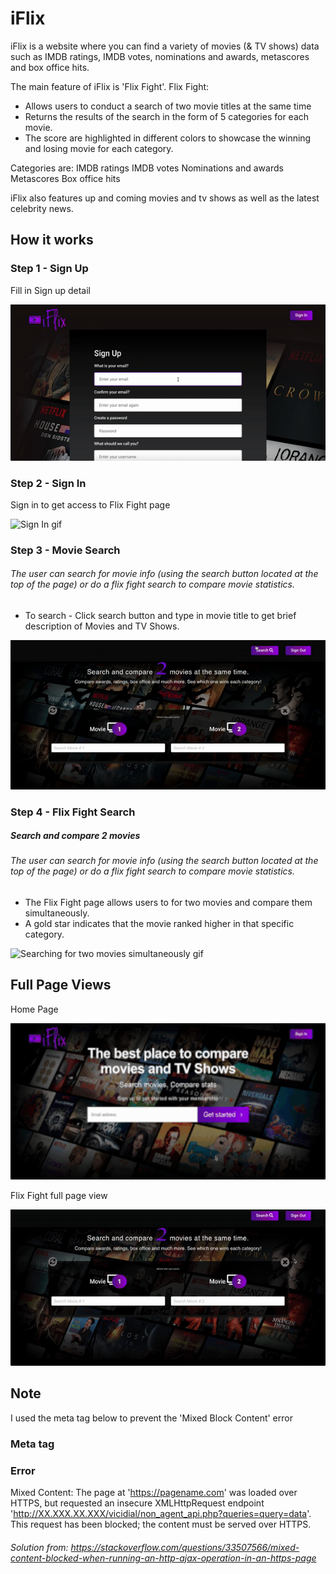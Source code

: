 # iFlix 

iFlix is a website where you can find a variety of movies (& TV shows) data such as IMDB ratings, IMDB votes, nominations and awards, metascores and box office hits.

The main feature of iFlix is 'Flix Fight'. 
Flix Fight:
- Allows users to conduct a search of two movie titles at the same time
- Returns the results of the search in the form of 5 categories for each movie.
- The score are highlighted in different colors to showcase the winning and losing movie for each category.

Categories are: 
 IMDB ratings
 IMDB votes
 Nominations and awards
 Metascores 
 Box office hits

iFlix also features up and coming movies and tv shows as well as the latest celebrity news.


## How it works

### Step 1 - Sign Up

Fill in Sign up detail

<img src="img/signup.gif" width="600" height="250" alt="Sign up gif"/>


### Step 2 - Sign In

Sign in to get access to Flix Fight page

<img src="img/signin.gif" width="600" height="250" alt="Sign In gif"/>


### Step 3 - Movie Search
###### The user can search for movie info (using the search button located at the top of the page) or do a flix fight search to compare movie statistics.

- To search - Click search button and type in movie title to get brief description of Movies and TV Shows. 

![Search for movie information](img/iflix-top-search-gif.gif)

### Step 4 - Flix Fight Search  
##### Search and compare 2 movies
###### The user can search for movie info (using the search button located at the top of the page) or do a flix fight search to compare movie statistics.

- The Flix Fight page allows users to for two movies and compare them simultaneously. 
- A gold star indicates that the movie ranked higher in that specific category. 

![Searching for two movies simultaneously gif](img/flix-fight2.gif)

## Full Page Views

Home Page

<img src="img/iflix-gif-1.gif" width="600" height="250"  alt="Home page image"/>

Flix Fight full page view

<img src="img/flix-fight-full-page.gif" width="600" height="250" alt="Flix Fight full page view"/>

## Note

I used the meta tag below to prevent the 'Mixed Block Content' error

### Meta tag

<!-- <meta http-equiv="Content-Security-Policy" content="upgrade-insecure-requests"> -->

### Error

Mixed Content: The page at 'https://pagename.com' was loaded over HTTPS, but requested an insecure XMLHttpRequest endpoint 'http://XX.XXX.XX.XXX/vicidial/non_agent_api.php?queries=query=data'. This request has been blocked; the content must be served over HTTPS.

###### Solution from: https://stackoverflow.com/questions/33507566/mixed-content-blocked-when-running-an-http-ajax-operation-in-an-https-page


